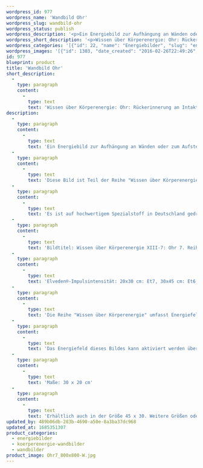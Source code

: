```yaml
---
wordpress_id: 977
wordpress_name: 'Wandbild Ohr'
wordpress_slug: wandbild-ohr
wordpress_status: publish
wordpress_description: '<p>Ein Energiebild zur Aufhängung an Wänden oder zum Aufstellen im Raum mit einem aktivierbaren Informationsfeld zu: Wissen über Körperenergie, speziell über die Aspekte des Ohrs in seiner Intaktheit. Das Energiefeld dieses Bildes bietet Impulse (im Sinne von Informationen) an, um das eigene Wissen über das Ohr, speziell hinsichtlich seiner Knorpel, Knochen, Haut, Nerven und anderem Gewebe, aktiv selbst zu vertiefen bzw. zu erweitern. <a href="http://info@elvedenverlag.de">Zur Anwendung für andere Personen informieren wir Sie gerne direkt</a>.<br />Diese Bild ist Teil der Reihe "Wissen über Körperenergie" (beachten Sie bitte unsere Anmerkungen weiter unten zur Reihe "Wissen über Körperenergien").</p><p>Es ist auf hochwertigem Spezialstoff in Deutschland gedruckt und sorgfältig in Handarbeit auf Holzkeilrahmen aufgezogen. Laut Herstellerangaben ist der farbintensive Druck 70 Jahre lichtecht, waschbar und in einem umweltorientierten Verfahren hergestellt. Der Oberstoff ist mit einer Spezialbeschichtung unterfüttert, so dass, bei Aufhängung an der Wand, der rückseitige Holzrahmen auch bei hellen Farben unsichtbar ist.</p><p>Bildtitel: Wissen über Körperenergie XIII-7: Ohr 7. Reihe: Körperenergiewissen</p><p>Elveden®-Impulsintensität: 20x30 cm: Et7, 30x45 cm: Et6, 40x60 cm: Et4</p><p>Die Reihe "Wissen über Körperenergie" umfasst Energiefelder in Bezug auf sämtliche Funktionen und Teilbereiche des menschlichen Körpers. Rechtlicher Hinweis: Es handelt sich bei diesen Bildern um Energiefelder mit Impulsen, um Wissen selbst zu entwickeln. Sie ersetzen nicht den Besuch bei einem Arzt etc. oder therapeutischer Anwendungen. Bei Interesse an einem Set mit den gleichen Bildern in verschiedenen Größen oder unterschiedlichen Bildern dieser Reihe wenden Sie sich bitte direkt an uns. Wir informieren Sie gerne über die Vergünstigungen. Für Praxiseinrichtungen etc. beraten wir Sie gerne.<br />Das Energiefeld dieses Bildes kann aktiviert werden über das bewusste Konzentrieren auf den für sich selbst erwünschten inneren Zustand an Wissen über Körperenergien. Es aktiviert sich jeweils der Teil des Bildenergiefeldes, der aktuell förderlich ist.</p><p>Maße: 30 x 20 cm</p><p>Erhältlich auch in der Größe 45 x 30. Weitere Größen oder andere Seitenverhältnisse, sind bis 200 cm individuell für Sie innerhalb weniger Tage herstellbar. Bitte kontaktieren Sie uns hierfür unter <a href="mailto:info@elvedenverlag.de">info@elvedenverlag.de</a>.</p><p><a href="https://my.feenbaum.de/anwendung-energie-wandbilder/">Anwendungshinweise</a>      <a href="https://my.feenbaum.de/produktinformation-wandbilder/">Produktinformationen</a></p>'
wordpress_short_description: '<p>Wissen über Körperenergie: Ohr: Rückerinnerung an Intaktheit</p>'
wordpress_categories: '[{"id": 22, "name": "Energiebilder", "slug": "energiebilder"}, {"id": 46, "name": "K\u00f6rperenergie", "slug": "koerperenergie-wandbilder"}, {"id": 24, "name": "Wandbilder", "slug": "wandbilder"}]'
wordpress_images: '[{"id": 1303, "date_created": "2016-02-26T22:49:26", "date_created_gmt": "2016-02-26T20:49:26", "date_modified": "2016-02-26T22:49:26", "date_modified_gmt": "2016-02-26T20:49:26", "src": "https://my.feenbaum.de/wp-content/uploads/2016/02/Ohr7_800x800-W.jpg", "name": "Ohr7_800x800-W", "alt": ""}]'
id: 977
blueprint: product
title: 'Wandbild Ohr'
short_description:
  -
    type: paragraph
    content:
      -
        type: text
        text: 'Wissen über Körperenergie: Ohr: Rückerinnerung an Intaktheit'
description:
  -
    type: paragraph
    content:
      -
        type: text
        text: 'Ein Energiebild zur Aufhängung an Wänden oder zum Aufstellen im Raum mit einem aktivierbaren Informationsfeld zu: Wissen über Körperenergie, speziell über die Aspekte des Ohrs in seiner Intaktheit. Das Energiefeld dieses Bildes bietet Impulse (im Sinne von Informationen) an, um das eigene Wissen über das Ohr, speziell hinsichtlich seiner Knorpel, Knochen, Haut, Nerven und anderem Gewebe, aktiv selbst zu vertiefen bzw. zu erweitern. Zur Anwendung für andere Personen informieren wir Sie gerne direkt.'
  -
    type: paragraph
    content:
      -
        type: text
        text: 'Diese Bild ist Teil der Reihe "Wissen über Körperenergie" (beachten Sie bitte unsere Anmerkungen weiter unten zur Reihe "Wissen über Körperenergien").'
  -
    type: paragraph
    content:
      -
        type: text
        text: 'Es ist auf hochwertigem Spezialstoff in Deutschland gedruckt und sorgfältig in Handarbeit auf Holzkeilrahmen aufgezogen. Laut Herstellerangaben ist der farbintensive Druck 70 Jahre lichtecht, waschbar und in einem umweltorientierten Verfahren hergestellt. Der Oberstoff ist mit einer Spezialbeschichtung unterfüttert, so dass, bei Aufhängung an der Wand, der rückseitige Holzrahmen auch bei hellen Farben unsichtbar ist.'
  -
    type: paragraph
    content:
      -
        type: text
        text: 'Bildtitel: Wissen über Körperenergie XIII-7: Ohr 7. Reihe: Körperenergiewissen'
  -
    type: paragraph
    content:
      -
        type: text
        text: 'Elveden®-Impulsintensität: 20x30 cm: Et7, 30x45 cm: Et6, 40x60 cm: Et4'
  -
    type: paragraph
    content:
      -
        type: text
        text: 'Die Reihe "Wissen über Körperenergie" umfasst Energiefelder in Bezug auf sämtliche Funktionen und Teilbereiche des menschlichen Körpers. Rechtlicher Hinweis: Es handelt sich bei diesen Bildern um Energiefelder mit Impulsen, um Wissen selbst zu entwickeln. Sie ersetzen nicht den Besuch bei einem Arzt etc. oder therapeutischer Anwendungen. Bei Interesse an einem Set mit den gleichen Bildern in verschiedenen Größen oder unterschiedlichen Bildern dieser Reihe wenden Sie sich bitte direkt an uns. Wir informieren Sie gerne über die Vergünstigungen. Für Praxiseinrichtungen etc. beraten wir Sie gerne.'
  -
    type: paragraph
    content:
      -
        type: text
        text: 'Das Energiefeld dieses Bildes kann aktiviert werden über das bewusste Konzentrieren auf den für sich selbst erwünschten inneren Zustand an Wissen über Körperenergien. Es aktiviert sich jeweils der Teil des Bildenergiefeldes, der aktuell förderlich ist.'
  -
    type: paragraph
    content:
      -
        type: text
        text: 'Maße: 30 x 20 cm'
  -
    type: paragraph
    content:
      -
        type: text
        text: 'Erhältlich auch in der Größe 45 x 30. Weitere Größen oder andere Seitenverhältnisse, sind bis 200 cm individuell für Sie innerhalb weniger Tage herstellbar. Bitte kontaktieren Sie uns hierfür unter info@elvedenverlag.de.'
updated_by: 489b06db-283b-4690-a50e-8a3ba37dc968
updated_at: 1685351307
product_categories:
  - energiebilder
  - koerperenergie-wandbilder
  - wandbilder
product_image: Ohr7_800x800-W.jpg
---
```

